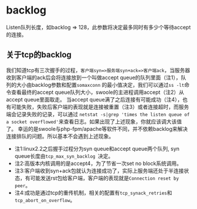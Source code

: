 # backlog

Listen队列长度，如backlog => 128，此参数将决定最多同时有多少个等待accept的连接。


关于tcp的backlog
-----
我们知道tcp有三次握手的过程，`客户端syn=>服务端syn+ack=>客户端ack`，当服务器收到客户端的ack后会将连接放到一个叫做accept queue的队列里面（注1），队列的大小由backlog参数和配置`somaxconn` 的最小值决定，我们可以通过` ss -lt `命令查看最终的accept queue队列大小，swoole的主进程调用accept（注2）从accept queue里面取走。
    当accept queue满了之后连接有可能成功（注4），也有可能失败，失败后客户端的表现就是连接被重置（注3）或者连接超时，而服务端会记录失败的记录，可以通过 `netstat -s|grep 'times the listen queue of a socket overflowed'`来查看日志。如果出现了上述现象，你就应该调大该值了。
   幸运的是swoole与php-fpm/apache等软件不同，并不依赖backlog来解决连接排队的问题。所以基本不会遇到上述现象。


* 注1:linux2.2之后握手过程分为syn queue和accept queue两个队列, syn queue长度由`tcp_max_syn_backlog `决定。
* 注2:高版本内核调用的是accept4，为了节省一次set no block系统调用。
* 注3:客户端收到syn+ack包就认为连接成功了，实际上服务端还处于半连接状态，有可能发送rst包给客户端，客户端的表现就是`Connection reset by peer`。
* 注4:成功是通过tcp的重传机制，相关的配置有`tcp_synack_retries`和`tcp_abort_on_overflow`。